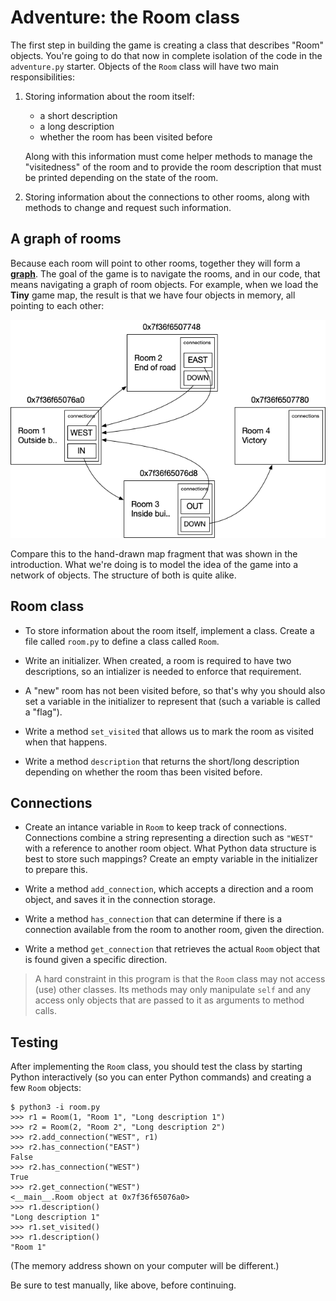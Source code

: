 # Adventure: the Room class

The first step in building the game is creating a class that describes "Room" objects. You're going to do that now in complete isolation of the code in the `adventure.py` starter. Objects of the `Room` class will have two main responsibilities:

1.  Storing information about the room itself:

    - a short description
    - a long description
    - whether the room has been visited before

    Along with this information must come helper methods to manage the "visitedness" of the room and to provide the room description that must be printed depending on the state of the room.

2.  Storing information about the connections to other rooms, along with methods to change and request such information.


## A graph of rooms

Because each room will point to other rooms, together they will form a [**graph**](https://en.wikipedia.org/wiki/Graph_(discrete_mathematics)). The goal of the game is to navigate the rooms, and in our code, that means navigating a graph of room objects. For example, when we load the **Tiny** game map, the result is that we have four objects in memory, all pointing to each other:

![](../../tiny.png)

Compare this to the hand-drawn map fragment that was shown in the introduction. What we're doing is to model the idea of the game into a network of objects. The structure of both is quite alike.


## Room class

- To store information about the room itself, implement a class. Create a file called `room.py` to define a class called `Room`.

- Write an initializer. When created, a room is required to have two descriptions, so an intializer is needed to enforce that requirement.

- A "new" room has not been visited before, so that's why you should also set a variable in the initializer to represent that (such a variable is called a "flag").

- Write a method `set_visited` that allows us to mark the room as visited when that happens.

- Write a method `description` that returns the short/long description depending on whether the room thas been visited before.


## Connections

- Create an intance variable in `Room` to keep track of connections. Connections combine a string representing a direction such as `"WEST"` with a reference to another room object. What Python data structure is best to store such mappings? Create an empty variable in the initializer to prepare this.

- Write a method `add_connection`, which accepts a direction and a room object, and saves it in the connection storage.

- Write a method `has_connection` that can determine if there is a connection available from the room to another room, given the direction.

- Write a method `get_connection` that retrieves the actual `Room` object that is found given a specific direction.

> A hard constraint in this program is that the `Room` class may not access (use) other classes. Its methods may only manipulate `self` and any access only objects that are passed to it as arguments to method calls.


## Testing

After implementing the `Room` class, you should test the class by starting Python interactively (so you can enter Python commands) and creating a few `Room` objects:

    $ python3 -i room.py
    >>> r1 = Room(1, "Room 1", "Long description 1")
    >>> r2 = Room(2, "Room 2", "Long description 2")
    >>> r2.add_connection("WEST", r1)
    >>> r2.has_connection("EAST")
    False
    >>> r2.has_connection("WEST")
    True
    >>> r2.get_connection("WEST")
    <__main__.Room object at 0x7f36f65076a0>
    >>> r1.description()
    "Long description 1"
    >>> r1.set_visited()
    >>> r1.description()
    "Room 1"

(The memory address shown on your computer will be different.)

Be sure to test manually, like above, before continuing.
